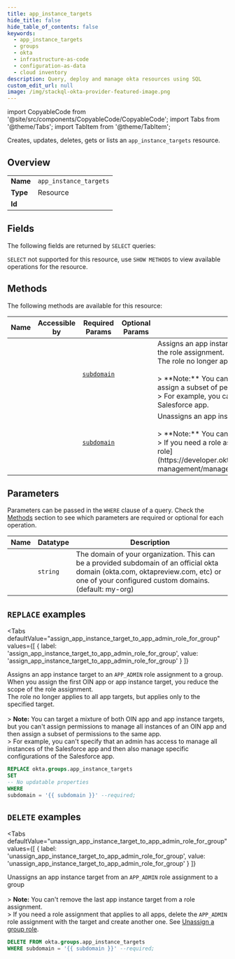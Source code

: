 ```yaml
--- 
title: app_instance_targets
hide_title: false
hide_table_of_contents: false
keywords:
  - app_instance_targets
  - groups
  - okta
  - infrastructure-as-code
  - configuration-as-data
  - cloud inventory
description: Query, deploy and manage okta resources using SQL
custom_edit_url: null
image: /img/stackql-okta-provider-featured-image.png
---
```


import CopyableCode from '@site/src/components/CopyableCode/CopyableCode';
import Tabs from '@theme/Tabs';
import TabItem from '@theme/TabItem';

Creates, updates, deletes, gets or lists an <code>app_instance_targets</code> resource.

## Overview
<table><tbody>
<tr><td><b>Name</b></td><td><code>app_instance_targets</code></td></tr>
<tr><td><b>Type</b></td><td>Resource</td></tr>
<tr><td><b>Id</b></td><td><CopyableCode code="okta.groups.app_instance_targets" /></td></tr>
</tbody></table>

## Fields

The following fields are returned by `SELECT` queries:

`SELECT` not supported for this resource, use `SHOW METHODS` to view available operations for the resource.


## Methods

The following methods are available for this resource:

<table>
<thead>
    <tr>
    <th>Name</th>
    <th>Accessible by</th>
    <th>Required Params</th>
    <th>Optional Params</th>
    <th>Description</th>
    </tr>
</thead>
<tbody>
<tr>
    <td><a href="#assign_app_instance_target_to_app_admin_role_for_group"><CopyableCode code="assign_app_instance_target_to_app_admin_role_for_group" /></a></td>
    <td><CopyableCode code="replace" /></td>
    <td><a href="#parameter-subdomain"><code>subdomain</code></a></td>
    <td></td>
    <td>Assigns an app instance target to an `APP_ADMIN` role assignment to a group. When you assign the first OIN app or app instance target, you reduce the scope of the role assignment.<br />The role no longer applies to all app targets, but applies only to the specified target.<br /><br />&gt; **Note:** You can target a mixture of both OIN app and app instance targets, but you can't assign permissions to manage all instances of an OIN app and then assign a subset of permissions to the same app.<br />&gt; For example, you can't specify that an admin has access to manage all instances of the Salesforce app and then also manage specific configurations of the Salesforce app.</td>
</tr>
<tr>
    <td><a href="#unassign_app_instance_target_to_app_admin_role_for_group"><CopyableCode code="unassign_app_instance_target_to_app_admin_role_for_group" /></a></td>
    <td><CopyableCode code="delete" /></td>
    <td><a href="#parameter-subdomain"><code>subdomain</code></a></td>
    <td></td>
    <td>Unassigns an app instance target from an `APP_ADMIN` role assignment to a group<br /><br />&gt; **Note:** You can't remove the last app instance target from a role assignment.<br />&gt; If you need a role assignment that applies to all apps, delete the `APP_ADMIN` role assignment with the target and create another one. See [Unassign a group role](https://developer.okta.com/docs/apihttps://developer.okta.com/docs/apihttps://developer.okta.com/docs/apihttps://developer.okta.com/docs/api/openapi/okta-management/management/tag/RoleAssignmentBGroup/#tag/RoleAssignmentBGroup/operation/unassignRoleFromGroup).</td>
</tr>
</tbody>
</table>

## Parameters

Parameters can be passed in the `WHERE` clause of a query. Check the [Methods](#methods) section to see which parameters are required or optional for each operation.

<table>
<thead>
    <tr>
    <th>Name</th>
    <th>Datatype</th>
    <th>Description</th>
    </tr>
</thead>
<tbody>
<tr id="parameter-subdomain">
    <td><CopyableCode code="subdomain" /></td>
    <td><code>string</code></td>
    <td>The domain of your organization. This can be a provided subdomain of an official okta domain (okta.com, oktapreview.com, etc) or one of your configured custom domains. (default: my-org)</td>
</tr>
</tbody>
</table>

## `REPLACE` examples

<Tabs
    defaultValue="assign_app_instance_target_to_app_admin_role_for_group"
    values={[
        { label: 'assign_app_instance_target_to_app_admin_role_for_group', value: 'assign_app_instance_target_to_app_admin_role_for_group' }
    ]}
>
<TabItem value="assign_app_instance_target_to_app_admin_role_for_group">

Assigns an app instance target to an `APP_ADMIN` role assignment to a group. When you assign the first OIN app or app instance target, you reduce the scope of the role assignment.<br />The role no longer applies to all app targets, but applies only to the specified target.<br /><br />&gt; **Note:** You can target a mixture of both OIN app and app instance targets, but you can't assign permissions to manage all instances of an OIN app and then assign a subset of permissions to the same app.<br />&gt; For example, you can't specify that an admin has access to manage all instances of the Salesforce app and then also manage specific configurations of the Salesforce app.

```sql
REPLACE okta.groups.app_instance_targets
SET 
-- No updatable properties
WHERE 
subdomain = '{{ subdomain }}' --required;
```
</TabItem>
</Tabs>


## `DELETE` examples

<Tabs
    defaultValue="unassign_app_instance_target_to_app_admin_role_for_group"
    values={[
        { label: 'unassign_app_instance_target_to_app_admin_role_for_group', value: 'unassign_app_instance_target_to_app_admin_role_for_group' }
    ]}
>
<TabItem value="unassign_app_instance_target_to_app_admin_role_for_group">

Unassigns an app instance target from an `APP_ADMIN` role assignment to a group<br /><br />&gt; **Note:** You can't remove the last app instance target from a role assignment.<br />&gt; If you need a role assignment that applies to all apps, delete the `APP_ADMIN` role assignment with the target and create another one. See [Unassign a group role](https://developer.okta.com/docs/apihttps://developer.okta.com/docs/apihttps://developer.okta.com/docs/apihttps://developer.okta.com/docs/api/openapi/okta-management/management/tag/RoleAssignmentBGroup/#tag/RoleAssignmentBGroup/operation/unassignRoleFromGroup).

```sql
DELETE FROM okta.groups.app_instance_targets
WHERE subdomain = '{{ subdomain }}' --required;
```
</TabItem>
</Tabs>
